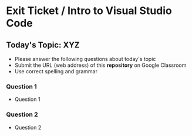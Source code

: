 
# Exit Ticket / Intro to Visual Studio Code

## Today's Topic: XYZ

- Please answer the following questions about today's topic
- Submit the URL (web address) of this **repository** on Google Classroom
- Use correct spelling and grammar

### Question 1
- Question 1


### Question 2
- Question 2


